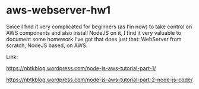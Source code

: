 # aws-webserver-hw1

Since I find it very complicated for beginners (as I’m now) to take control on AWS components and also install NodeJS on it, I find it very valuable to document some homework I’ve got that does just that: WebServer from scratch, NodeJS based, on AWS.
 
Link:

https://nbtkblog.wordpress.com/node-js-aws-tutorial-part-1/

https://nbtkblog.wordpress.com/node-js-aws-tutorial-part-2-node-js-code/
